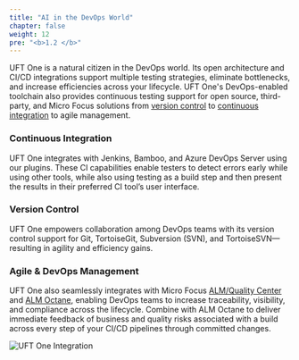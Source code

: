 ```yaml
---
title: "AI in the DevOps World"
chapter: false
weight: 12
pre: "<b>1.2 </b>"
---
```


UFT One is a natural citizen in the DevOps world. Its open architecture and CI/CD integrations support multiple testing strategies, eliminate bottlenecks, and increase efficiencies across your lifecycle. UFT One's DevOps-enabled toolchain also provides continuous testing support for open source, third-party, and Micro Focus solutions from [version control](https://admhelp.microfocus.com/uft/en/latest/UFT_Help/Content/User_Guide/UFT_SVN_Integration.htm?Highlight=version%20control) to [continuous integration](https://admhelp.microfocus.com/uft/en/latest/UFT_Help/Content/User_Guide/ci-tools.htm?Highlight=continuous%20integration) to agile management.

### Continuous Integration
UFT One integrates with Jenkins, Bamboo, and Azure DevOps Server using our plugins. These CI capabilities enable testers to detect errors early while using other tools, while also using testing as a build step and then present the results in their preferred CI tool’s user interface.

### Version Control
UFT One empowers collaboration among DevOps teams with its version control support for Git, TortoiseGit, Subversion (SVN), and TortoiseSVN—resulting in agility and efficiency gains.

### Agile & DevOps Management
UFT One also seamlessly integrates with Micro Focus [ALM/Quality Center](https://www.microfocus.com/en-us/products/alm-quality-center/overview) and [ALM Octane](https://www.microfocus.com/en-us/products/alm-octane/overview), enabling DevOps teams to increase traceability, visibility, and compliance across the lifecycle. Combine with ALM Octane to deliver immediate feedback of business and quality risks associated with a build across every step of your CI/CD pipelines through committed changes.

![UFT One Integration](/images/uft-one-integration.png)